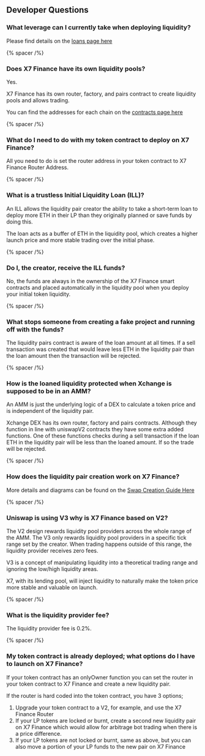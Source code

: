 ## Developer Questions

### What leverage can I currently take when deploying liquidity?

Please find details on the [loans page here](/loans/)

{% spacer /%}

### Does X7 Finance have its own liquidity pools?

Yes.

X7 Finance has its own router, factory, and pairs contract to create liquidity pools and allows trading.

You can find the addresses for each chain on the [contracts page here](/contracts/)

{% spacer /%}

### What do I need to do with my token contract to deploy on X7 Finance?

All you need to do is set the router address in your token contract to X7 Finance Router Address.

{% spacer /%}

### What is a trustless Initial Liquidity Loan (ILL)?

An ILL allows the liquidity pair creator the ability to take a short-term loan to deploy more ETH in their LP than they originally planned or save funds by doing this.

The loan acts as a buffer of ETH in the liquidity pool, which creates a higher launch price and more stable trading over the initial phase.

{% spacer /%}

### Do I, the creator, receive the ILL funds?

No, the funds are always in the ownership of the X7 Finance smart contracts and placed automatically in the liquidity pool when you deploy your initial token liquidity.

{% spacer /%}

### What stops someone from creating a fake project and running off with the funds?

The liquidity pairs contract is aware of the loan amount at all times. If a sell transaction was created that would leave less ETH in the liquidity pair than the loan amount then the transaction will be rejected.

{% spacer /%}

### How is the loaned liquidity protected when Xchange is supposed to be in an AMM?

An AMM is just the underlying logic of a DEX to calculate a token price and is independent of the liquidity pair.

Xchange DEX has its own router, factory and pairs contracts. Although they function in line with uniswapV2 contracts they have some extra added functions. One of these functions checks during a sell transaction if the loan ETH in the liquidity pair will be less than the loaned amount. If so the trade will be rejected.

{% spacer /%}

### How does the liquidity pair creation work on X7 Finance?

More details and diagrams can be found on the [Swap Creation Guide Here](/whitepaper/understanding-swap-creation/)

{% spacer /%}

### Uniswap is using V3 why is X7 Finance based on V2?

The V2 design rewards liquidity pool providers across the whole range of the AMM. The V3 only rewards liquidity pool providers in a specific tick range set by the creator. When trading happens outside of this range, the liquidity provider receives zero fees.

V3 is a concept of manipulating liquidity into a theoretical trading range and ignoring the low/high liquidity areas.

X7, with its lending pool, will inject liquidity to naturally make the token price more stable and valuable on launch.

{% spacer /%}

### What is the liquidity provider fee?

The liquidity provider fee is 0.2%.

{% spacer /%}

### My token contract is already deployed; what options do I have to launch on X7 Finance?

If your token contract has an onlyOwner function you can set the router in your token contract to X7 Finance and create a new liquidity pair.

If the router is hard coded into the token contract, you have 3 options;

1. Upgrade your token contract to a V2, for example, and use the X7 Finance Router
2. If your LP tokens are locked or burnt, create a second new liquidity pair on X7 Finance which would allow for arbitrage bot trading when there is a price difference.
3. If your LP tokens are not locked or burnt, same as above, but you can also move a portion of your LP funds to the new pair on X7 Finance
